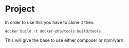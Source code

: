 # Project

In order to use this you have to clone it then:
```
docker build -t docker-php/tools build/tools
```

This will give the base to use either composer or npm/yarn.
